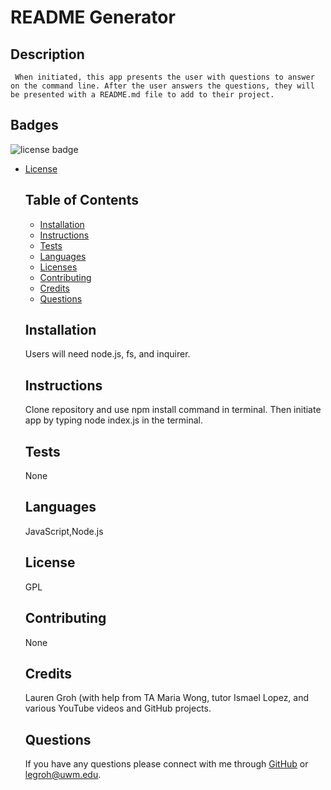 # README Generator

  ## Description 
     When initiated, this app presents the user with questions to answer on the command line. After the user answers the questions, they will be presented with a README.md file to add to their project.
  
  ## Badges
  <img src= "https://shields.io/badge/license-GPL -blue" alt="license badge"/>
  
* [License](#license)

  
  ## Table of Contents 
  * [Installation](#installation)
  * [Instructions](#instructions)
  * [Tests](#tests)
  * [Languages](#languages)
  * [Licenses](#license)
  * [Contributing](#contributing)
  * [Credits](#credits)
  * [Questions](#questions)

  
  
  ## Installation
  Users will need node.js, fs, and inquirer.
  
  ## Instructions 
  Clone repository and use npm install command in terminal. Then initiate app by typing node index.js in the terminal.
  
  ## Tests
  None

  ## Languages
  JavaScript,Node.js

  ## License
  GPL 
  
  ## Contributing
  None

  ## Credits
    Lauren Groh (with help from TA Maria Wong, tutor Ismael Lopez, and various YouTube videos and GitHub projects.

  ## Questions
  If you have any questions please connect with me through [GitHub](https://github.com/GrohTech) or  [legroh@uwm.edu](mailto:legroh@uwm.edu).
